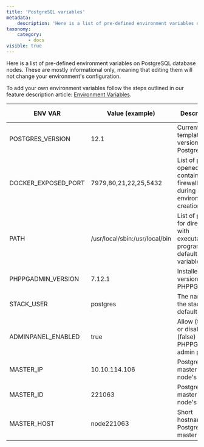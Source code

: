 ```yaml
---
title: 'PostgreSQL variables'
metadata:
    description: 'Here is a list of pre-defined environment variables on PostgreSQL database nodes in Enscale.'
taxonomy:
    category:
        - docs
visible: true
---
```


Here is a list of pre-defined environment variables on PostgreSQL database nodes. These are mostly informational only, meaning that editing them will not change your environment's configuration.

To add your own environment variables follow the steps outlined in our feature description article: [Environment Variables](/features/environment-variables).


|ENV VAR|Value (example)|Description|Informational only|
|-----------|-----------|-----------|----------|
|POSTGRES_VERSION|12.1|Current template version for PostgreSQL.|Yes|
|DOCKER_EXPOSED_PORT|7979,80,21,22,25,5432|List of ports opened via container firewall during environment creation.|Yes|
|PATH|/usr/local/sbin:/usr/local/bin|List of paths for directories with executable program files, default shell variable.|Yes|
|PHPPGADMIN_VERSION|7.12.1|Installed version of PHPPGAdmin.|Yes|
|STACK_USER|postgres|The name of the stack’s default user.|Yes|
|ADMINPANEL_ENABLED|true|Allow (true) or disable use (false) of PHPPGAdmin admin panel.|No|
|MASTER_IP|10.10.114.106|PostgreSQL master node's IP.|Yes|
|MASTER_ID|221063|PostgreSQL master node's ID.|Yes|
|MASTER_HOST|node221063|Short hostname for PostgreSQL master node.|Yes|
